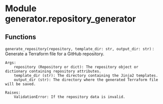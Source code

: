 Module generator.repository_generator
=====================================

Functions
---------

`generate_repository(repository, template_dir: str, output_dir: str)`
:   Generate a Terraform file for a GitHub repository.
    
    Args:
        repository (Repository or dict): The repository object or dictionary containing repository attributes.
        template_dir (str): The directory containing the Jinja2 templates.
        output_dir (str): The directory where the generated Terraform file will be saved.
    
    Raises:
        ValidationError: If the repository data is invalid.